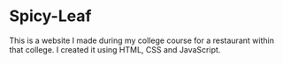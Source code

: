 # Spicy-Leaf
This is a website I made during my college course for a restaurant within that college. I created it using HTML, CSS and JavaScript.
